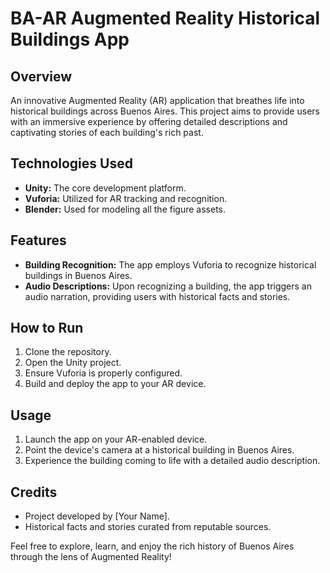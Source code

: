 # BA-AR Augmented Reality Historical Buildings App

## Overview
An innovative Augmented Reality (AR) application that breathes life into historical buildings across Buenos Aires. This project aims to provide users with an immersive experience by offering detailed descriptions and captivating stories of each building's rich past.

## Technologies Used
- **Unity:** The core development platform.
- **Vuforia:** Utilized for AR tracking and recognition.
- **Blender:** Used for modeling all the figure assets.

## Features
- **Building Recognition:** The app employs Vuforia to recognize historical buildings in Buenos Aires.
- **Audio Descriptions:** Upon recognizing a building, the app triggers an audio narration, providing users with historical facts and stories.

## How to Run
1. Clone the repository.
2. Open the Unity project.
3. Ensure Vuforia is properly configured.
4. Build and deploy the app to your AR device.

## Usage
1. Launch the app on your AR-enabled device.
2. Point the device's camera at a historical building in Buenos Aires.
3. Experience the building coming to life with a detailed audio description.

## Credits
- Project developed by [Your Name].
- Historical facts and stories curated from reputable sources.

Feel free to explore, learn, and enjoy the rich history of Buenos Aires through the lens of Augmented Reality!